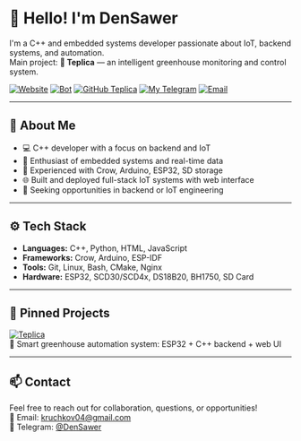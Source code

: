 # 👋 Hello! I'm DenSawer

I'm a C++ and embedded systems developer passionate about IoT, backend systems, and automation.  
Main project: **🌿 Teplica** — an intelligent greenhouse monitoring and control system.

[![Website](https://img.shields.io/badge/🌐%20website-denserver.ru-blue?style=flat-square)](https://denserver.ru)
[![Bot](https://img.shields.io/badge/Telegram-Contact-blue?style=flat-square&logo=telegram)](https://t.me/DenServerBot)
[![GitHub Teplica](https://img.shields.io/badge/GitHub-Teplica-green?style=flat-square&logo=github)](https://github.com/DenSawer/Teplica)
[![My Telegram](https://img.shields.io/badge/Telegram-Contact-blue?style=flat-square&logo=telegram)](https://t.me/DenSawer)
[![Email](https://img.shields.io/badge/Email-kruchkov04@gmail.com-red?style=flat-square&logo=gmail)](mailto:kruchkov04@gmail.com)

---

## 💼 About Me

- 💻 C++ developer with a focus on backend and IoT
- 🧠 Enthusiast of embedded systems and real-time data
- 🔧 Experienced with Crow, Arduino, ESP32, SD storage
- 🌐 Built and deployed full-stack IoT systems with web interface
- 🎯 Seeking opportunities in backend or IoT engineering

---

## ⚙️ Tech Stack

- **Languages:** C++, Python, HTML, JavaScript
- **Frameworks:** Crow, Arduino, ESP-IDF
- **Tools:** Git, Linux, Bash, CMake, Nginx
- **Hardware:** ESP32, SCD30/SCD4x, DS18B20, BH1750, SD Card

---

## 📌 Pinned Projects

[![Teplica](https://img.shields.io/badge/-Teplica-green?style=flat-square&logo=github)](https://github.com/DenSawer/Teplica)  
🌱 Smart greenhouse automation system: ESP32 + C++ backend + web UI

---

## 📫 Contact

Feel free to reach out for collaboration, questions, or opportunities!  
📧 Email: [kruchkov04@gmail.com](mailto:kruchkov04@gmail.com)  
💬 Telegram: [@DenSawer](https://t.me/DenSawer)
